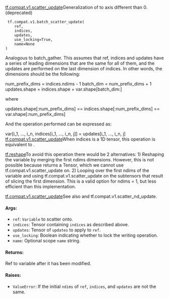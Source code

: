[tf.compat.v1.scatter_update](https://www.tensorflow.org/api_docs/python/tf/compat/v1/scatter_update)Generalization of  to axis different than 0. (deprecated)


```
 tf.compat.v1.batch_scatter_update(
    ref,
    indices,
    updates,
    use_locking=True,
    name=None
)
```

Analogous to batch_gather. This assumes that ref, indices and updates have a series of leading dimensions that are the same for all of them, and the updates are performed on the last dimension of indices. In other words, the dimensions should be the following:

num_prefix_dims = indices.ndims - 1 batch_dim = num_prefix_dims + 1 updates.shape = indices.shape + var.shape[batch_dim:]

where

updates.shape[:num_prefix_dims] == indices.shape[:num_prefix_dims] == var.shape[:num_prefix_dims]

And the operation performed can be expressed as:

var[i_1, ..., i_n, indices[i_1, ..., i_n, j]] = updates[i_1, ..., i_n, j]
[tf.compat.v1.scatter_update](https://www.tensorflow.org/api_docs/python/tf/compat/v1/scatter_update)When indices is a 1D tensor, this operation is equivalent to .

[tf.reshape](https://www.tensorflow.org/api_docs/python/tf/reshape)To avoid this operation there would be 2 alternatives: 1) Reshaping the variable by merging the first ndims dimensions. However, this is not possible because  returns a Tensor, which we cannot use tf.compat.v1.scatter_update on. 2) Looping over the first ndims of the variable and using tf.compat.v1.scatter_update on the subtensors that result of slicing the first dimension. This is a valid option for ndims = 1, but less efficient than this implementation.

[tf.compat.v1.scatter_update](https://www.tensorflow.org/api_docs/python/tf/compat/v1/scatter_update)See also  and tf.compat.v1.scatter_nd_update.

#### Args:
- `ref`: `Variable` to scatter onto.
- `indices`: Tensor containing `indices` as described above.
- `updates`: Tensor of `updates` to apply to `ref`.
- `use_locking`: Boolean indicating whether to lock the writing operation.
- `name`: Optional scope `name` string.
#### Returns:

Ref to variable after it has been modified.
#### Raises:
- `ValueError`: If the initial `ndims` of `ref`, `indices`, and `updates` are not the same.
